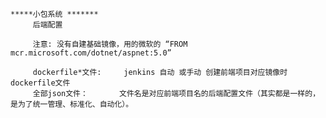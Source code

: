	*****小包系统 *******
	     后端配置

	     注意: 没有自建基础镜像，用的微软的 “FROM mcr.microsoft.com/dotnet/aspnet:5.0”

	     dockerfile*文件:     jenkins 自动 或手动 创建前端项目对应镜像时dockerfile文件
	     全部json文件：       文件名是对应前端项目名的后端配置文件（其实都是一样的，是为了统一管理、标准化、自动化）。

